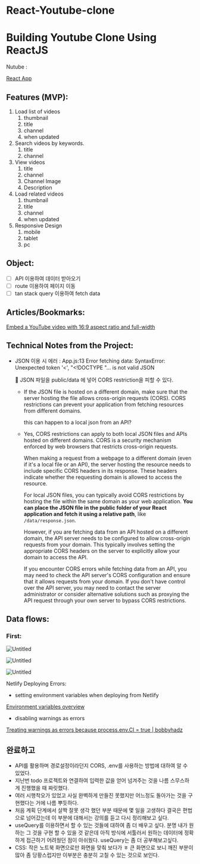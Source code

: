 # React-Youtube-clone

# Building Youtube Clone Using ReactJS

Nutube :

[React App](https://main--sage-bonbon-32fa28.netlify.app/)

## Features (MVP):

1. Load list of videos
    1. thumbnail
    2. title
    3. channel
    4. when updated
2. Search videos by keywords.
    1. title
    2. channel
3. View videos
    1. title
    2. channel
    3. Channel Image
    4. Description
4. Load related videos
    1. thumbnail
    2. title
    3. channel
    4. when updated
5. Responsive Design
    1. mobile
    2. tablet
    3. pc

## Object:

- [ ]  API 이용하여 데이터 받아오기
- [ ]  route 이용하여 페이지 이동
- [ ]  tan stack query 이용하여 fetch data

## Articles/Bookmarks:

[Embed a YouTube video with 16:9 aspect ratio and full-width](https://www.ankursheel.com/blog/full-width-you-tube-video-embed)

## Technical Notes from the Project:

- JSON 이용 시 에러 : App.js:13 Error fetching data: SyntaxError: Unexpected token '<', "<!DOCTYPE "... is not valid JSON
    
    <aside>
    📌 JSON 파일을 public/data 에 넣어 CORS restriction을 피할 수 있다.
    
    </aside>
    
    - If the JSON file is hosted on a different domain, make sure that the server hosting the file allows cross-origin requests (CORS). CORS restrictions can prevent your application from fetching resources from different domains.
        
        this can happen to a local json from an API?
        
    - Yes, CORS restrictions can apply to both local JSON files and APIs hosted on different domains. CORS is a security mechanism enforced by web browsers that restricts cross-origin requests.
        
        When making a request from a webpage to a different domain (even if it's a local file or an API), the server hosting the resource needs to include specific CORS headers in its response. These headers indicate whether the requesting domain is allowed to access the resource.
        
        For local JSON files, you can typically avoid CORS restrictions by hosting the file within the same domain as your web application. **You can place the JSON file in the public folder of your React application and fetch it using a relative path**, like `/data/response.json`.
        
        However, if you are fetching data from an API hosted on a different domain, the API server needs to be configured to allow cross-origin requests from your domain. This typically involves setting the appropriate CORS headers on the server to explicitly allow your domain to access the API.
        
        If you encounter CORS errors while fetching data from an API, you may need to check the API server's CORS configuration and ensure that it allows requests from your domain. If you don't have control over the API server, you may need to contact the server administrator or consider alternative solutions such as proxying the API request through your own server to bypass CORS restrictions.
        

## Data flows:

### First:

![Untitled](https://s3-us-west-2.amazonaws.com/secure.notion-static.com/f9fa8a51-2cde-4cd6-ab61-c7d1e8674c4d/Untitled.png)

![Untitled](https://s3-us-west-2.amazonaws.com/secure.notion-static.com/31f67b49-a45c-4af3-89d1-89bd50b60e0c/Untitled.png)

![Untitled](https://s3-us-west-2.amazonaws.com/secure.notion-static.com/477739d5-aee3-4364-884c-ce6c287b5115/Untitled.png)

Netlify Deploying Errors:

- setting environment variables when deploying from Netlify

[Environment variables overview](https://docs.netlify.com/environment-variables/overview/?_gl=1*v0qftt*_gcl_au*MTkxNzMxNzAzLjE2ODY4MzQ0Njk.&_ga=2.55121387.139584373.1688573123-817508246.1686834470)

- disabling warnings as errors

[Treating warnings as errors because process.env.CI = true | bobbyhadz](https://bobbyhadz.com/blog/treating-warnings-as-errors-because-process-env-ci-true)

## 완료하고

- API를 활용하며 경로설정이라던지 CORS, .env를 사용하는 방법에 대하여 알 수 있었다.
- 지난번 todo 프로젝트와 연결하여 입력한 값을 얻어 넘겨주는 것을 나름 스무스하게 진행했을 때 짜릿했다.
- 여러 시행착오가 있었고 사실 완벽하게 만들진 못했지만 어느정도 돌아가는 것을 구현했다는 거에 나름 뿌듯하다.
- 처음 계획 단계에서 살짝 잘못 생각 했던 부분 때문에 몇 일을 고생하다 결국은 편법으로 넘어갔는데 이 부분에 대해서는 강의를 듣고 다시 정리해보고 싶다.
- useQuery를 이용하면서 할 수 있는 것들에 대하여 좀 더 배우고 싶다. 분명 내가 원하는 그 것을 구현 할 수 있을 것 같은데 아직 방식에 서툴러서 원하는 데이터에 정확하게 접근하기 어려웠던 점이 아쉬웠다. useQuery는 좀 더 공부해보고싶다.
- CSS: 작은 노트북 화면으로만 화면을 맞춰 보다가 ㅎ 큰 화면으로 보니 깨진 부분이 많아 좀 당황스럽지만 이부분은 충분히 고칠 수 있는 것으로 보인다.
